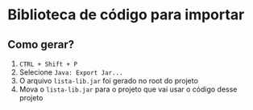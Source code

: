 # Biblioteca de código para importar
## Como gerar?

1. `CTRL + Shift + P`
2. Selecione `Java: Export Jar...`
3. O arquivo `lista-lib.jar` foi gerado no root do projeto
4. Mova o `lista-lib.jar` para o projeto que vai usar o código desse projeto